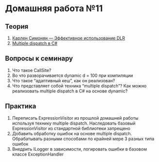 # Домашняя работа №11

## Теория
1.  [Карлен Симонян — Эффективное использование DLR](https://www.youtube.com/watch?v=lltDIUQrjgY)
2.  [Multiple dispatch в C#](https://habr.com/ru/post/283522/)

## Вопросы к семинару
1.  Что такое CallSite?
2.  Во что разворачивается dynamic d = 100 при компиляции
3.  Что такое “адаптивный кеш”, как он реализован?
4.  Что представляет собой техника “multiple dispatch”? Как можно реализовать multiple dispatch в C# на основе dynamic?

## Практика
1.  Переписать ExpressionVisitor из прошлой домашней работы используя технику multiple dispatch. Наследовать базовый ExpressionVisitor из стандартной библиотеки запрещено
2.  Добавить обработку ошибок на основе multiple dispatch. Обрабатывать разными способами по крайней мере 3 разных типа ошибок
3.  Внедрить ILogger в зависимости, логировать ошибки в базовом классе ExceptionHandler